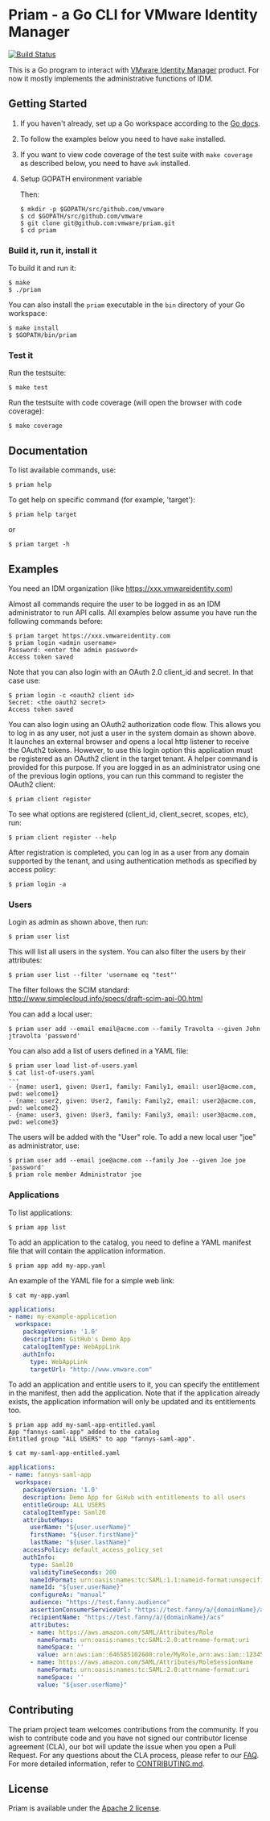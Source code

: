 # Priam - a Go CLI for VMware Identity Manager
[![Build Status](https://travis-ci.org/vmware/priam.svg?branch=master)](https://travis-ci.org/vmware/priam/)

This is a Go program to interact with [VMware Identity Manager](http://www.vmware.com/products/identity-manager.html) product.
For now it mostly implements the administrative functions of IDM.

## Getting Started

1. If you haven't already, set up a Go workspace according to the [Go docs](http://golang.org/doc).
2. To follow the examples below you need to have `make` installed. 
3. If you want to view code coverage of the test suite with `make coverage` as described below, you need to have `awk` installed.
4. Setup GOPATH environment variable

	Then:
	```
	$ mkdir -p $GOPATH/src/github.com/vmware
	$ cd $GOPATH/src/github.com/vmware
	$ git clone git@github.com:vmware/priam.git
	$ cd priam
	```

### Build it, run it, install it

To build it and run it:

    $ make
    $ ./priam

You can also install the `priam` executable in the `bin` directory of your Go workspace:

    $ make install
    $ $GOPATH/bin/priam

### Test it
Run the testsuite:

    $ make test

Run the testsuite with code coverage (will open the browser with code coverage):

    $ make coverage

## Documentation

To list available commands, use:

    $ priam help

To get help on specific command (for example, 'target'):

    $ priam help target

or 

    $ priam target -h

## Examples

You need an IDM organization (like https://xxx.vmwareidentity.com)

Almost all commands require the user to be logged in as an IDM administrator to run API calls.
All examples below assume you have run the following commands before:

    $ priam target https://xxx.vmwareidentity.com
    $ priam login <admin username>
    Password: <enter the admin password>
    Access token saved

Note that you can also login with an OAuth 2.0 client_id and secret. In that case use:

    $ priam login -c <oauth2 client id>
    Secret: <the oauth2 secret>
    Access token saved

You can also login using an OAuth2 authorization code flow. This allows you to log in as any user, 
not just a user in the system domain as shown above. It launches an external browser and opens
a local http listener to receive the OAuth2 tokens. However, to use this login option this 
application must be registered as an OAuth2 client in the target tenant. A helper command is 
provided for this purpose. If you are logged in as an administrator using one of the previous
login options, you can run this command to register the OAuth2 client:

    $ priam client register

To see what options are registered (client_id, client_secret, scopes, etc), run:

    $ priam client register --help

After registration is completed, you can log in as a user from any domain supported by the 
tenant, and using authentication methods as specified by access policy:

    $ priam login -a

### Users

Login as admin as shown above, then run:

    $ priam user list

This will list all users in the system.
You can also filter the users by their attributes:

    $ priam user list --filter 'username eq "test"'

The filter follows the SCIM standard: http://www.simplecloud.info/specs/draft-scim-api-00.html

You can add a local user:

    $ priam user add --email email@acme.com --family Travolta --given John jtravolta 'password'

You can also add a list of users defined in a YAML file:

    $ priam user load list-of-users.yaml
    $ cat list-of-users.yaml
    ---
    - {name: user1, given: User1, family: Family1, email: user1@acme.com, pwd: welcome1}
    - {name: user2, given: User2, family: Family2, email: user2@acme.com, pwd: welcome2}
    - {name: user3, given: User3, family: Family3, email: user3@acme.com, pwd: welcome3}

The users will be added with the "User" role.
To add a new local user "joe" as administrator, use:

    $ priam user add --email joe@acme.com --family Joe --given Joe joe 'password'
    $ priam role member Administrator joe

### Applications

To list applications:

    $ priam app list

To add an application to the catalog, you need to define a YAML manifest file that will contain the application information.

    $ priam app add my-app.yaml

An example of the YAML file for a simple web link:

    $ cat my-app.yaml
```yaml
applications:
- name: my-example-application
  workspace:
    packageVersion: '1.0'
    description: GitHub's Demo App
    catalogItemType: WebAppLink
    authInfo:
      type: WebAppLink
      targetUrl: "http://www.vmware.com"
```

To add an application and entitle users to it, you can specify the entitlement in the manifest, then add the application.
Note that if the application already exists, the application information will only be updated and its entitlements too.

    $ priam app add my-saml-app-entitled.yaml
    App "fannys-saml-app" added to the catalog
    Entitled group "ALL USERS" to app "fannys-saml-app".

    $ cat my-saml-app-entitled.yaml
```yaml
applications:
- name: fannys-saml-app
  workspace:
    packageVersion: '1.0'
    description: Demo App for GiHub with entitlements to all users
    entitleGroup: ALL USERS
    catalogItemType: Saml20
    attributeMaps:
      userName: "${user.userName}"
      firstName: "${user.firstName}"
      lastName: "${user.lastName}"
    accessPolicy: default_access_policy_set
    authInfo:
      type: Saml20
      validityTimeSeconds: 200
      nameIdFormat: urn:oasis:names:tc:SAML:1.1:nameid-format:unspecified
      nameId: "${user.userName}"
      configureAs: "manual"
      audience: "https://test.fanny.audience"
      assertionConsumerServiceUrl: "https://test.fanny/a/{domainName}/acs?RelayState=http://mail.google.com/a/{domainName}"
      recipientName: "https://test.fanny/a/{domainName}/acs"
      attributes:
      - name: https://aws.amazon.com/SAML/Attributes/Role
        nameFormat: urn:oasis:names:tc:SAML:2.0:attrname-format:uri
        nameSpace: ''
        value: arn:aws:iam::646585102600:role/MyRole,arn:aws:iam::12345678:saml-provider/my-org
      - name: https://aws.amazon.com/SAML/Attributes/RoleSessionName
        nameFormat: urn:oasis:names:tc:SAML:2.0:attrname-format:uri
        nameSpace: ''
        value: "${user.userName}"
```

## Contributing

The priam project team welcomes contributions from the community. If you wish to contribute code and you have not
signed our contributor license agreement (CLA), our bot will update the issue when you open a Pull Request. For any
questions about the CLA process, please refer to our [FAQ](https://cla.vmware.com/faq). For more detailed information,
refer to [CONTRIBUTING.md](CONTRIBUTING.md).

## License

Priam is available under the [Apache 2 license](LICENSE).
